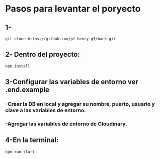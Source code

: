 # Pasos para levantar el poryecto
## 1-
```bash
git clone https://github.com/pf-henry-g3/back.git
```

## 2- Dentro del proyecto:
```bash
npm install
```

## 3-Configurar las variables de entorno ver .end.example

  ### -Crear la DB en local y agregar su nombre, puerto, usuario y clave a las variables de entorno.
  ### -Agregar las variables de entorno de Cloudinary.

## 4-En la terminal:
```bash
npm run start
```

